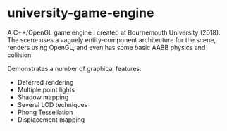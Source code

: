 # university-game-engine
A C++/OpenGL game engine I created at Bournemouth University (2018). The scene uses a vaguely entity-component architecture for the scene, renders using OpenGL, and even has some basic AABB physics and collision.

Demonstrates a number of graphical features:
- Deferred rendering
- Multiple point lights
- Shadow mapping
- Several LOD techniques
- Phong Tessellation
- Displacement mapping
